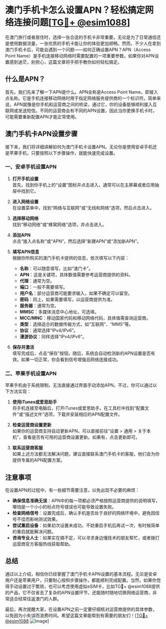 # 澳门手机卡怎么设置APN？轻松搞定网络连接问题[[TG💪+ @esim1088](https://t.me/s/esim1088)]

在澳门旅行或者居住时，选择一张合适的手机卡非常重要。无论是为了日常通信还是使用数据流量，一张优质的手机卡能让你的体验更加顺畅。然而，不少人在拿到澳门手机卡后，可能会遇到一个问题——如何正确设置APN？APN（Access Point Name）是手机连接移动网络时需要配置的一项重要参数。如果你对APN设置感到迷茫，别担心，这篇文章将手把手教你如何轻松搞定。

## 什么是APN？

首先，我们先来了解一下APN是什么。APN全称是Access Point Name，即接入点名称。它是手机连接移动网络时用于指定网络服务提供商的一个标识符。简单来说，APN就像是你手机和运营商之间的桥梁，通过它，你的设备能够顺利接入互联网或发送短信。不同的运营商会有不同的APN设置，因此当你更换手机卡时，可能需要重新配置APN才能正常使用。

## 澳门手机卡APN设置步骤

接下来，我们将详细讲解如何为澳门手机卡设置APN。无论你是使用安卓手机还是苹果手机，只要按照以下步骤操作，就能快速完成设置。

### 一、安卓手机设置APN

1. **打开手机设置**  
   首先，找到你手机上的“设置”图标并点击进入。通常可以在主屏幕或者应用抽屉中找到它。

2. **进入网络设置**  
   在设置菜单中，找到“网络与互联网”或“无线和网络”选项，然后点击进入。

3. **选择移动网络**  
   找到“移动网络”或“蜂窝网络”选项，并点击进入。

4. **添加APN**  
   点击“接入点名称”或“APN”，然后选择“新建APN”或“添加新APN”。

5. **填写APN信息**  
   根据你所购买的澳门手机卡提供的信息，依次填写以下内容：
   - **名称**：可以随意填写，比如“澳门卡”。
   - **APN**：这是关键项，具体数值需要参考运营商提供的资料。
   - **代理**：通常为空。
   - **端口**：一般不需要填写。
   - **用户名**：部分运营商可能要求输入，如果不确定可以留空。
   - **密码**：同上，如果需要填写，以运营商提供为准。
   - **服务器**：通常为空。
   - **MMSC**：多媒体消息中心地址，可选填。
   - **MCC/MNC**：移动国家代码和移动网络代码，具体值需查询运营商。
   - **类型**：选择适合的数据传输方式，如“互联网”、“MMS”等。
   - **协议**：通常选择“IPv4/IPv6”。
   - **漫游协议**：同样选择“IPv4/IPv6”。

6. **保存并激活**  
   填写完成后，点击“保存”按钮。随后，系统会自动检测新的APN设置是否有效。如果一切正常，你会看到信号增强且网络连接成功。

### 二、苹果手机设置APN

苹果手机由于系统限制，无法直接通过界面手动添加APN。不过，你可以通过以下方法实现：

1. **使用iTunes或爱思助手**  
   将手机连接至电脑后，打开iTunes或爱思助手。在工具栏中找到“配置文件”或“描述文件”选项，下载并安装相应的APN配置文件。

2. **检查运营商设置更新**  
   如果你的运营商支持自动更新APN，可以直接前往“设置 > 通用 > 关于本机”，查看是否有可用的运营商设置更新。如果有，点击更新即可。

3. **联系运营商客服**  
   如果上述方法都无法解决问题，建议直接联系澳门手机卡的客服，他们会为你提供专属的APN配置方案。

## 注意事项

在设置APN的过程中，有一些细节需要注意，以免出现不必要的麻烦：

- **确保信息准确无误**：APN中的每一项都必须严格按照运营商提供的说明填写，哪怕是一个小小的标点符号错误也可能导致设置失败。
- **检查网络信号**：设置完成后，确认手机是否处于良好的网络环境中，避免因信号不佳而影响测试效果。
- **尝试重启设备**：如果初次设置未成功，不妨重启手机后再试一次，有时候简单的重启就能解决问题。
- **咨询专业人士**：如果实在搞不定，可以寻求身边懂技术的朋友帮忙，或者拨打运营商官方客服热线获取帮助。

## 总结

通过以上介绍，相信你已经掌握了澳门手机卡APN设置的基本流程。无论是安卓用户还是苹果用户，只要耐心按照步骤操作，都能顺利完成配置。当然，如果你觉得手动设置过于繁琐，也可以考虑使用虚拟eSIM卡，比如TG💪+ @esim1088提供的产品，它不仅省去了复杂的APN设置环节，还能随时随地切换网络运营商，非常适合经常往返澳门的人群。

最后，再次提醒大家，在设置APN之前一定要仔细核对运营商提供的具体参数，以免因为小失误而浪费时间。希望这篇文章能帮到有需要的朋友们！[[TG💪+ @esim1088](https://t.me/s/esim1088) ![Image](https://i.postimg.cc/4NQfJmqS/Snipaste-2025-05-13-00-14-12.png)]